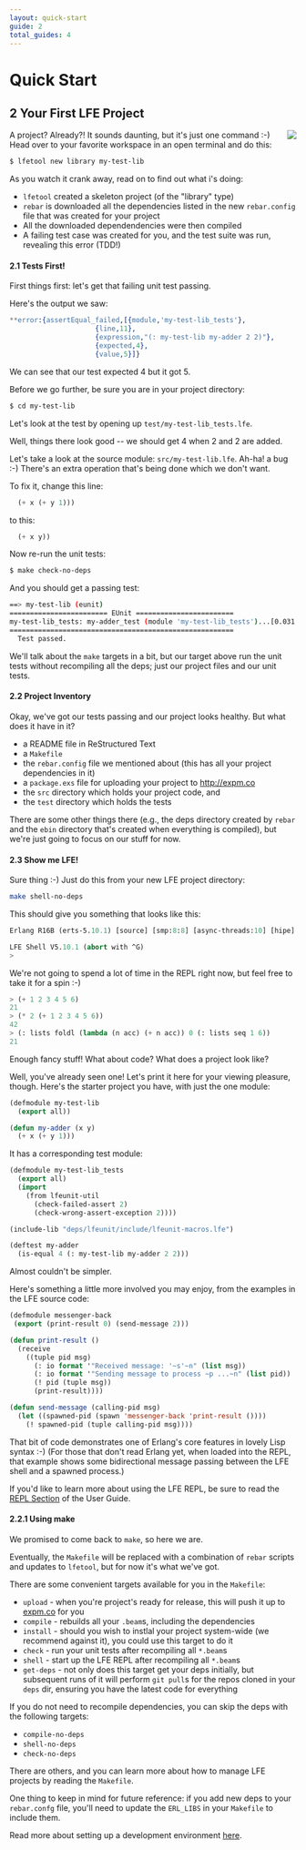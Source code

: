 ```yaml
---
layout: quick-start
guide: 2
total_guides: 4
---
```

# Quick Start

## 2 Your First LFE Project

<img src="https://raw.github.com/lfe/lfe.github.io/master/images/barf.jpg"
     style="float: right;">
A project? Already?! It sounds daunting, but it's just one command :-) Head
over to your favorite workspace in an open terminal and do this:

```bash
$ lfetool new library my-test-lib
```

As you watch it crank away, read on to find out what i's doing:

* ``lfetool`` created a skeleton project (of the "library" type)
* ``rebar`` is downloaded all the dependencies listed in the new
  ``rebar.config`` file that was created for your project
* All the downloaded dependendencies were then compiled
* A failing test case was created for you, and the test suite was run,
  revealing this error (TDD!)

#### 2.1 Tests First!

First things first: let's get that failing unit test passing.

Here's the output we saw:

```erlang
**error:{assertEqual_failed,[{module,'my-test-lib_tests'},
                     {line,11},
                     {expression,"(: my-test-lib my-adder 2 2)"},
                     {expected,4},
                     {value,5}]}
```

We can see that our test expected 4 but it got 5.

Before we go further, be sure you are in your project directory:

```bash
$ cd my-test-lib
```

Let's look at the test by opening up ``test/my-test-lib_tests.lfe``.

Well, things there look good -- we should get 4 when 2 and 2 are added.

Let's take a look at the source module: ``src/my-test-lib.lfe``. Ah-ha! a
bug :-) There's an extra operation that's being done which we don't want.

To fix it, change this line:

```cl
  (+ x (+ y 1)))
```

to this:

```cl
  (+ x y))
```

Now re-run the unit tests:

```bash
$ make check-no-deps
```

And you should get a passing test:

```bash
==> my-test-lib (eunit)
======================== EUnit ========================
my-test-lib_tests: my-adder_test (module 'my-test-lib_tests')...[0.031 s] ok
=======================================================
  Test passed.
```

We'll talk about the ``make`` targets in a bit, but our target above run the
unit tests without recompiling all the deps; just our project files and
our unit tests.


#### 2.2 Project Inventory

Okay, we've got our tests passing and our project looks healthy. But what does
it have in it?

* a README file in ReStructured Text
* a ``Makefile``
* the ``rebar.config`` file we mentioned about (this has all your project
  dependencies in it)
* a ``package.exs`` file for uploading your project to http://expm.co
* the ``src`` directory which holds your project code, and
* the ``test`` directory which holds the tests

There are some other things there (e.g., the deps directory created by ``rebar``
and the ``ebin`` directory that's created when everything is compiled), but
we're just going to focus on our stuff for now.


#### 2.3 Show me LFE!

Sure thing :-) Just do this from your new LFE project directory:

```bash
make shell-no-deps
```

This should give you something that looks like this:

```cl
Erlang R16B (erts-5.10.1) [source] [smp:8:8] [async-threads:10] [hipe] ...

LFE Shell V5.10.1 (abort with ^G)
>
```

We're not going to spend a lot of time in the REPL right now, but feel free to
take it for a spin :-)

```cl
> (+ 1 2 3 4 5 6)
21
> (* 2 (+ 1 2 3 4 5 6))
42
> (: lists foldl (lambda (n acc) (+ n acc)) 0 (: lists seq 1 6))
21
```

Enough fancy stuff! What about code? What does a project look like?

Well, you've already seen one! Let's print it here for your viewing pleasure,
though. Here's the starter project you have, with just the one module:

```cl
(defmodule my-test-lib
  (export all))

(defun my-adder (x y)
  (+ x (+ y 1)))
```

It has a corresponding test module:

```cl
(defmodule my-test-lib_tests
  (export all)
  (import
    (from lfeunit-util
      (check-failed-assert 2)
      (check-wrong-assert-exception 2))))

(include-lib "deps/lfeunit/include/lfeunit-macros.lfe")

(deftest my-adder
  (is-equal 4 (: my-test-lib my-adder 2 2)))
```

Almost couldn't be simpler.

Here's something a little more involved you may enjoy, from the examples in the
LFE source code:

```cl
(defmodule messenger-back
 (export (print-result 0) (send-message 2)))

(defun print-result ()
  (receive
    ((tuple pid msg)
      (: io format '"Received message: '~s'~n" (list msg))
      (: io format '"Sending message to process ~p ...~n" (list pid))
      (! pid (tuple msg))
      (print-result))))

(defun send-message (calling-pid msg)
  (let ((spawned-pid (spawn 'messenger-back 'print-result ())))
    (! spawned-pid (tuple calling-pid msg))))
```

That bit of code demonstrates one of Erlang's core features in lovely Lisp
syntax :-) (For those that don't read Erlang yet, when loaded into the REPL,
that example shows some bidirectional message passing between the LFE shell
and a spawned process.)

If you'd like to learn more about using the LFE REPL, be sure to read the
<a href="http://lfe.github.io/user-guide/intro/2.html">REPL Section</a> of the
User Guide.


#### 2.2.1 Using make

We promised to come back to ``make``, so here we are.

Eventually, the ``Makefile`` will be replaced with a combination of ``rebar``
scripts and updates to ``lfetool``, but for now it's what we've got.

There are some convenient targets available for you in the ``Makefile``:

* ``upload`` - when you're project's ready for release, this will push it up to
  <a href="http://expm.com/">expm.co</a> for you
* ``compile`` - rebuilds all your ``.beam``s, including the dependencies
* ``install`` - should you wish to instlal your project system-wide (we recommend
  against it), you could use this target to do it
* ``check`` - run your unit tests after recompiling all ``*.beam``s
* ``shell`` - start up the LFE REPL after recompiling all ``*.beam``s
* ``get-deps`` - not only does this target get your deps initially, but subsequent
  runs of it will perform ``git pull``s for the repos cloned in your ``deps``
  dir, ensuring you have the latest code for everything

If you do not need to recompile dependencies, you can skip the deps with the
following targets:

* ``compile-no-deps``
* ``shell-no-deps``
* ``check-no-deps``

There are others, and you can learn more about how to manage LFE projects by
reading the ``Makefile``.

One thing to keep in mind for future reference: if you add new deps to your
``rebar.confg`` file, you'll need to update the ``ERL_LIBS`` in your
``Makefile`` to include them.

Read more about setting up a development environment
<a href="http://lfe.github.io/user-guide/intro/4.html">here</a>.


